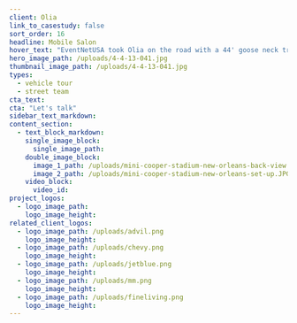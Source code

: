 ```yaml
---
client: Olia
link_to_casestudy: false
sort_order: 16
headline: Mobile Salon
hover_text: "EventNetUSA took Olia on the road with a 44' goose neck trailer converted into a fully functioning mobile hair salon"
hero_image_path: /uploads/4-4-13-041.jpg
thumbnail_image_path: /uploads/4-4-13-041.jpg
types:
  - vehicle tour
  - street team
cta_text:
cta: "Let's talk"
sidebar_text_markdown:
content_section:
  - text_block_markdown:
    single_image_block:
      single_image_path:
    double_image_block:
      image_1_path: /uploads/mini-cooper-stadium-new-orleans-back-view.JPG
      image_2_path: /uploads/mini-cooper-stadium-new-orleans-set-up.JPG
    video_block:
      video_id:
project_logos:
  - logo_image_path:
    logo_image_height:
related_client_logos:
  - logo_image_path: /uploads/advil.png
    logo_image_height:
  - logo_image_path: /uploads/chevy.png
    logo_image_height:
  - logo_image_path: /uploads/jetblue.png
    logo_image_height:
  - logo_image_path: /uploads/mm.png
    logo_image_height:
  - logo_image_path: /uploads/fineliving.png
    logo_image_height:
---
```

